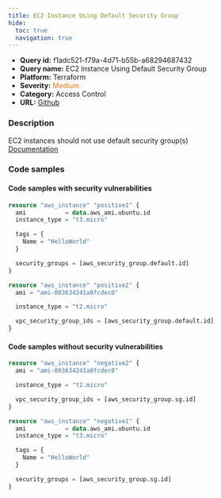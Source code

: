 ```yaml
---
title: EC2 Instance Using Default Security Group
hide:
  toc: true
  navigation: true
---
```


<style>
  .highlight .hll {
    background-color: #ff171742;
  }
  .md-content {
    max-width: 1100px;
    margin: 0 auto;
  }
</style>

-   **Query id:** f1adc521-f79a-4d71-b55b-a68294687432
-   **Query name:** EC2 Instance Using Default Security Group
-   **Platform:** Terraform
-   **Severity:** <span style="color:#ff7213">Medium</span>
-   **Category:** Access Control
-   **URL:** [Github](https://github.com/Checkmarx/kics/tree/master/assets/queries/terraform/aws/ec2_instance_using_default_security_group)

### Description
EC2 instances should not use default security group(s)<br>
[Documentation](https://registry.terraform.io/providers/hashicorp/aws/latest/docs/resources/instance#security_groups)

### Code samples
#### Code samples with security vulnerabilities
```tf title="Positive test num. 1 - tf file" hl_lines="9"
resource "aws_instance" "positive1" {
  ami           = data.aws_ami.ubuntu.id
  instance_type = "t3.micro"

  tags = {
    Name = "HelloWorld"
  }

  security_groups = [aws_security_group.default.id]
}

```
```tf title="Positive test num. 2 - tf file" hl_lines="6"
resource "aws_instance" "positive2" {
  ami = "ami-003634241a8fcdec0"

  instance_type = "t2.micro"

  vpc_security_group_ids = [aws_security_group.default.id]
}

```


#### Code samples without security vulnerabilities
```tf title="Negative test num. 1 - tf file"
resource "aws_instance" "negative2" {
  ami = "ami-003634241a8fcdec0"

  instance_type = "t2.micro"

  vpc_security_group_ids = [aws_security_group.sg.id]
}

```
```tf title="Negative test num. 2 - tf file"
resource "aws_instance" "negative1" {
  ami           = data.aws_ami.ubuntu.id
  instance_type = "t3.micro"

  tags = {
    Name = "HelloWorld"
  }

  security_groups = [aws_security_group.sg.id]
}

```
